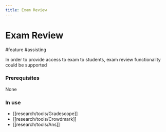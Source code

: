 ```yaml
---
title: Exam Review
---
```


# Exam Review

#feature #assisting

In order to provide access to exam to students, exam review functionality could be supported

### Prerequisites

None

### In use

- [[research/tools/Gradescope]]
- [[research/tools/Crowdmark]]
- [[research/tools/Ans]]
